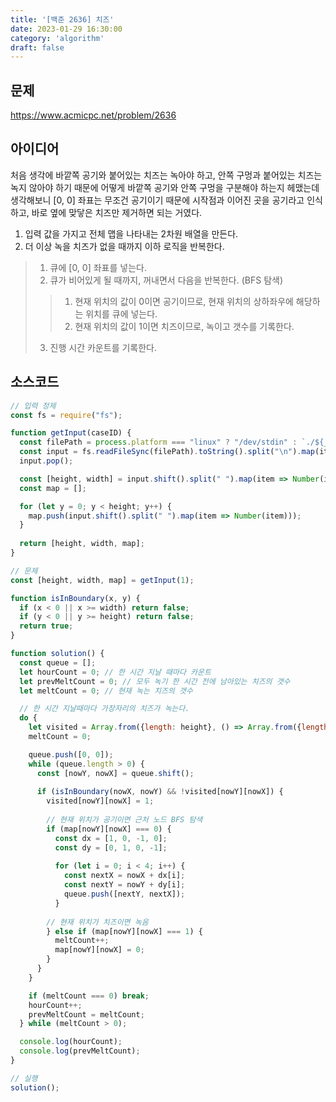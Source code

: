 ```yaml
---
title: '[백준 2636] 치즈'
date: 2023-01-29 16:30:00
category: 'algorithm'
draft: false
---
```


## 문제
https://www.acmicpc.net/problem/2636

## 아이디어
처음 생각에 바깥쪽 공기와 붙어있는 치즈는 녹아야 하고, 안쪽 구멍과 붙어있는 치즈는 녹지 않아야 하기 때문에 
어떻게 바깥쪽 공기와 안쪽 구멍을 구분해야 하는지 헤맸는데 생각해보니 [0, 0] 좌표는 무조건 공기이기 때문에 시작점과 이어진 곳을 공기라고 인식하고, 바로 옆에 맞닿은 치즈만 제거하면 되는 거였다.
1. 입력 값을 가지고 전체 맵을 나타내는 2차원 배열을 만든다.
2. 더 이상 녹을 치즈가 없을 때까지 이하 로직을 반복한다.
> 1. 큐에 [0, 0] 좌표를 넣는다.
> 2. 큐가 비어있게 될 때까지, 꺼내면서 다음을 반복한다. (BFS 탐색)
> > 1. 현재 위치의 값이 0이면 공기이므로, 현재 위치의 상하좌우에 해당하는 위치를 큐에 넣는다.
> > 2. 현재 위치의 값이 1이면 치즈이므로, 녹이고 갯수를 기록한다.
> 3. 진행 시간 카운트를 기록한다.


## 소스코드
```js
// 입력 정제
const fs = require("fs");

function getInput(caseID) {
  const filePath = process.platform === "linux" ? "/dev/stdin" : `./${__dirname.split('\\').pop()}/i${caseID}.txt`;
  const input = fs.readFileSync(filePath).toString().split("\n").map(item => item.trim());
  input.pop();

  const [height, width] = input.shift().split(" ").map(item => Number(item));
  const map = [];

  for (let y = 0; y < height; y++) {
    map.push(input.shift().split(" ").map(item => Number(item)));
  }
  
  return [height, width, map];
}

// 문제
const [height, width, map] = getInput(1);

function isInBoundary(x, y) {
  if (x < 0 || x >= width) return false;
  if (y < 0 || y >= height) return false;
  return true;
}

function solution() {
  const queue = [];
  let hourCount = 0; // 한 시간 지날 때마다 카운트
  let prevMeltCount = 0; // 모두 녹기 한 시간 전에 남아있는 치즈의 갯수
  let meltCount = 0; // 현재 녹는 치즈의 갯수

  // 한 시간 지날때마다 가장자리의 치즈가 녹는다.
  do {
    let visited = Array.from({length: height}, () => Array.from({length: width}, () => 0));
    meltCount = 0;

    queue.push([0, 0]);
    while (queue.length > 0) {
      const [nowY, nowX] = queue.shift();
  
      if (isInBoundary(nowX, nowY) && !visited[nowY][nowX]) {
        visited[nowY][nowX] = 1;
  
        // 현재 위치가 공기이면 근처 노드 BFS 탐색
        if (map[nowY][nowX] === 0) {
          const dx = [1, 0, -1, 0];
          const dy = [0, 1, 0, -1];
  
          for (let i = 0; i < 4; i++) {
            const nextX = nowX + dx[i];
            const nextY = nowY + dy[i];
            queue.push([nextY, nextX]);
          }
  
        // 현재 위치가 치즈이면 녹음
        } else if (map[nowY][nowX] === 1) {
          meltCount++;
          map[nowY][nowX] = 0;
        }
      }
    }

    if (meltCount === 0) break;
    hourCount++;
    prevMeltCount = meltCount;
  } while (meltCount > 0);

  console.log(hourCount);
  console.log(prevMeltCount);
}

// 실행
solution();
```